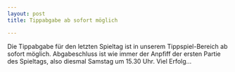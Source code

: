 ```yaml
---
layout: post
title: Tippabgabe ab sofort möglich

---
```


Die Tippabgabe für den letzten Spieltag ist in unserem Tippspiel-Bereich ab sofort möglich. Abgabeschluss ist wie immer der Anpfiff der ersten Partie des Spieltags, also diesmal Samstag um 15.30 Uhr. Viel Erfolg...


